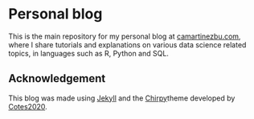 # Personal blog

This is the main repository for my personal blog at [camartinezbu.com](https://www.camartinezbu.com), where I share tutorials and explanations on various data science related topics, in languages such as R, Python and SQL.

## Acknowledgement

This blog was made using [Jekyll](https://jekyllrb.com/) and the [Chirpy](https://github.com/cotes2020/jekyll-theme-chirpy)theme developed by [Cotes2020](https://github.com/cotes2020).
